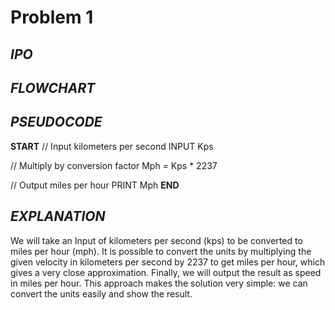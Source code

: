 # Problem 1

## *IPO*

## *FLOWCHART*

## *PSEUDOCODE*

**START**
  // Input kilometers per second
  INPUT Kps
  
  // Multiply by conversion factor
  Mph = Kps * 2237
  
  // Output miles per hour
  PRINT Mph
**END**

## *EXPLANATION*

We will take an Input of kilometers per second (kps) to be converted to miles per hour (mph). It is possible to convert the units by multiplying the given velocity in kilometers per second by 2237 to get miles per hour, which gives a very close approximation. Finally, we will output the result as speed in miles per hour. This approach makes the solution very simple: we can convert the units easily and show the result.
